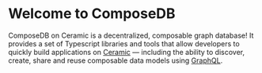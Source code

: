 # Welcome to ComposeDB

ComposeDB on Ceramic is a decentralized, composable graph database! It provides a set of Typescript libraries and tools that allow developers to quickly build applications on [Ceramic](https://ceramic.network/) — including the ability to discover, create, share and reuse composable data models using [GraphQL](https://www.graphql.org/).
